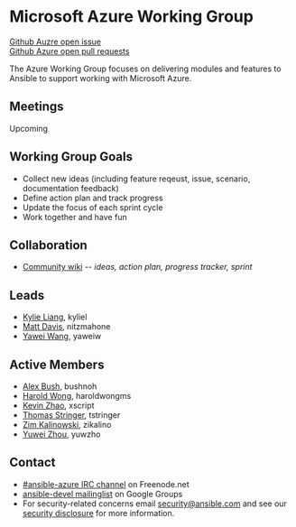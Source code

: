 # Microsoft Azure Working Group

[Github Auzre open issue](https://github.com/ansible/ansible/issues?q=is:open+is:issue+label:azure)     
[Github Azure open pull requests](https://github.com/ansible/ansible/issues?q=is:open+is:pr+label:azure)

The Azure Working Group focuses on delivering modules and features to
Ansible to support working with Microsoft Azure.

## Meetings

Upcoming

## Working Group Goals

* Collect new ideas (including feature reqeust, issue, scenario, documentation feedback)
* Define action plan and track progress
* Update the focus of each sprint cycle
* Work together and have fun

## Collaboration

* [Community wiki](https://github.com/ansible/community/wiki/azure) *-- ideas, action plan, progress tracker, sprint* 

## Leads
* [Kylie Liang](https://github.com/kyliel), kyliel  
* [Matt Davis](https://github.com/nitzmahone), nitzmahone 
* [Yawei Wang](https://github.com/yaweiw), yaweiw

## Active Members
* [Alex Bush](https://github.com/bushnoh), bushnoh
* [Harold Wong](https://github.com/haroldwongms), haroldwongms
* [Kevin Zhao](https://github.com/xscript), xscript
* [Thomas Stringer](https://github.com/tstringer), tstringer
* [Zim Kalinowski](https://github.com/zikalino), zikalino
* [Yuwei Zhou](https://github.com/yuwzho), yuwzho

## Contact
* [#ansible-azure IRC channel](https://webchat.freenode.net/?channels=ansible-azure) on Freenode.net
* [ansible-devel mailinglist](https://groups.google.com/forum/#!forum/ansible-devel) on Google Groups 
* For security-related concerns email security@ansible.com and see our [security disclosure](https://www.ansible.com/security) for more
    information.
